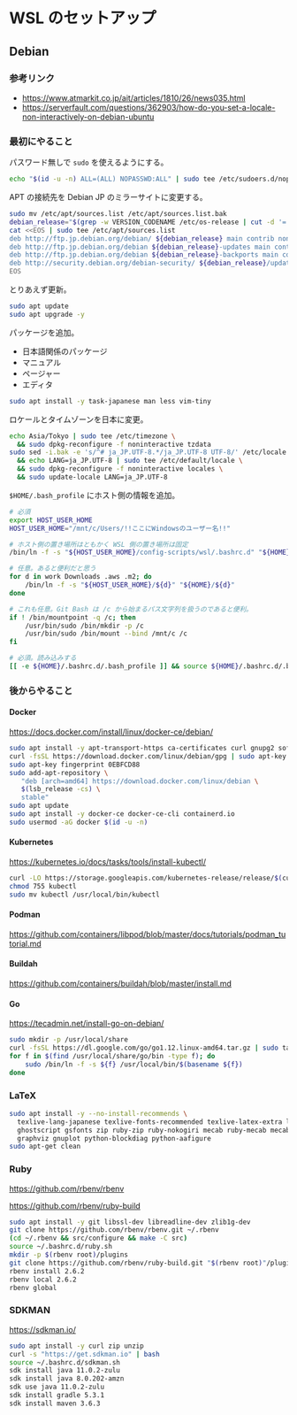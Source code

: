 WSL のセットアップ
====

## Debian

### 参考リンク

* https://www.atmarkit.co.jp/ait/articles/1810/26/news035.html
* https://serverfault.com/questions/362903/how-do-you-set-a-locale-non-interactively-on-debian-ubuntu

### 最初にやること

パスワード無しで `sudo` を使えるようにする。

```bash
echo "$(id -u -n) ALL=(ALL) NOPASSWD:ALL" | sudo tee /etc/sudoers.d/nopassword
```

APT の接続先を Debian JP のミラーサイトに変更する。

```bash
sudo mv /etc/apt/sources.list /etc/apt/sources.list.bak
debian_release="$(grep -w VERSION_CODENAME /etc/os-release | cut -d '=' -f 2)"
cat <<EOS | sudo tee /etc/apt/sources.list
deb http://ftp.jp.debian.org/debian/ ${debian_release} main contrib non-free
deb http://ftp.jp.debian.org/debian ${debian_release}-updates main contrib non-free
deb http://ftp.jp.debian.org/debian ${debian_release}-backports main contrib non-free
deb http://security.debian.org/debian-security/ ${debian_release}/updates main contrib non-free
EOS
```

とりあえず更新。

```bash
sudo apt update
sudo apt upgrade -y
```

パッケージを追加。

* 日本語関係のパッケージ
* マニュアル
* ページャー
* エディタ

```bash
sudo apt install -y task-japanese man less vim-tiny
```

ロケールとタイムゾーンを日本に変更。

```bash
echo Asia/Tokyo | sudo tee /etc/timezone \
  && sudo dpkg-reconfigure -f noninteractive tzdata
sudo sed -i.bak -e 's/^# ja_JP.UTF-8.*/ja_JP.UTF-8 UTF-8/' /etc/locale.gen \
  && echo LANG=ja_JP.UTF-8 | sudo tee /etc/default/locale \
  && sudo dpkg-reconfigure -f noninteractive locales \
  && sudo update-locale LANG=ja_JP.UTF-8
```

`$HOME/.bash_profile` にホスト側の情報を追加。

```bash
# 必須
export HOST_USER_HOME
HOST_USER_HOME="/mnt/c/Users/!!ここにWindowsのユーザー名!!"

# ホスト側の置き場所はともかく WSL 側の置き場所は固定
/bin/ln -f -s "${HOST_USER_HOME}/config-scripts/wsl/.bashrc.d" "${HOME}/.bashrc.d"

# 任意。あると便利だと思う
for d in work Downloads .aws .m2; do
    /bin/ln -f -s "${HOST_USER_HOME}/${d}" "${HOME}/${d}"
done

# これも任意。Git Bash は /c から始まるパス文字列を扱うのであると便利。
if ! /bin/mountpoint -q /c; then
    /usr/bin/sudo /bin/mkdir -p /c
    /usr/bin/sudo /bin/mount --bind /mnt/c /c
fi

# 必須。読み込みする
[[ -e ${HOME}/.bashrc.d/.bash_profile ]] && source ${HOME}/.bashrc.d/.bash_profile
```

### 後からやること

#### Docker

https://docs.docker.com/install/linux/docker-ce/debian/

```bash
sudo apt install -y apt-transport-https ca-certificates curl gnupg2 software-properties-common
curl -fsSL https://download.docker.com/linux/debian/gpg | sudo apt-key add -
sudo apt-key fingerprint 0EBFCD88
sudo add-apt-repository \
   "deb [arch=amd64] https://download.docker.com/linux/debian \
   $(lsb_release -cs) \
   stable"
sudo apt update
sudo apt install -y docker-ce docker-ce-cli containerd.io
sudo usermod -aG docker $(id -u -n)
```

#### Kubernetes

https://kubernetes.io/docs/tasks/tools/install-kubectl/

```bash
curl -LO https://storage.googleapis.com/kubernetes-release/release/$(curl -s https://storage.googleapis.com/kubernetes-release/release/stable.txt)/bin/linux/amd64/kubectl
chmod 755 kubectl
sudo mv kubectl /usr/local/bin/kubectl
```

#### Podman

https://github.com/containers/libpod/blob/master/docs/tutorials/podman_tutorial.md

#### Buildah

https://github.com/containers/buildah/blob/master/install.md

#### Go

https://tecadmin.net/install-go-on-debian/

```bash
sudo mkdir -p /usr/local/share
curl -fsSL https://dl.google.com/go/go1.12.linux-amd64.tar.gz | sudo tar -C /usr/local/share -xzf -
for f in $(find /usr/local/share/go/bin -type f); do
    sudo /bin/ln -f -s ${f} /usr/local/bin/$(basename ${f})
done
```

### LaTeX

```bash
sudo apt install -y --no-install-recommends \
  texlive-lang-japanese texlive-fonts-recommended texlive-latex-extra lmodern fonts-lmodern tex-gyre fonts-texgyre texlive-pictures \
  ghostscript gsfonts zip ruby-zip ruby-nokogiri mecab ruby-mecab mecab-ipadic-utf8 poppler-data cm-super \
  graphviz gnuplot python-blockdiag python-aafigure
sudo apt-get clean
```

### Ruby

https://github.com/rbenv/rbenv

https://github.com/rbenv/ruby-build

```bash
sudo apt install -y git libssl-dev libreadline-dev zlib1g-dev
git clone https://github.com/rbenv/rbenv.git ~/.rbenv
(cd ~/.rbenv && src/configure && make -C src)
source ~/.bashrc.d/ruby.sh
mkdir -p $(rbenv root)/plugins
git clone https://github.com/rbenv/ruby-build.git "$(rbenv root)"/plugins/ruby-build
rbenv install 2.6.2
rbenv local 2.6.2
rbenv global
```

### SDKMAN

https://sdkman.io/

```bash
sudo apt install -y curl zip unzip
curl -s "https://get.sdkman.io" | bash
source ~/.bashrc.d/sdkman.sh
sdk install java 11.0.2-zulu
sdk install java 8.0.202-amzn
sdk use java 11.0.2-zulu
sdk install gradle 5.3.1
sdk install maven 3.6.3
```
